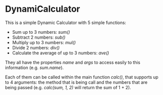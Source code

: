 # DynamiCalculator

This is a simple Dynamic Calculator with 5 simple functions:
 * Sum up to 3 numbers: _sum()_
 * Subtract 2 numbers: _sub()_
 * Multiply up to 3 numbers: _mul()_
 * Divide 2 numbers: _div()_
 * Calculate the average of up to 3 numbers: _ave()_

They all have the properties _name_ and _args_ to access easily to this information (e.g. _sum.name_).

Each of them can be called within the main function _calc()_, that supports up to
4 arguments: the method that is being call and the numbers that are being passed (e.g. _calc(sum, 1, 2)_ will return the sum of 1 + 2).

